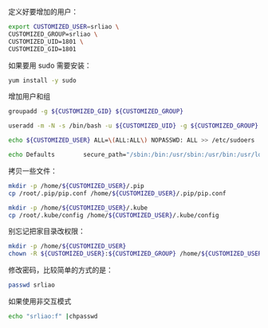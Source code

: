 定义好要增加的用户：

```bash
export CUSTOMIZED_USER=srliao \
CUSTOMIZED_GROUP=srliao \
CUSTOMIZED_UID=1801 \
CUSTOMIZED_GID=1801
```

如果要用 sudo 需要安装：

```bash
yum install -y sudo
```

增加用户和组

```bash
groupadd -g ${CUSTOMIZED_GID} ${CUSTOMIZED_GROUP} 

useradd -m -N -s /bin/bash -u ${CUSTOMIZED_UID} -g ${CUSTOMIZED_GROUP} ${CUSTOMIZED_USER} 

echo ${CUSTOMIZED_USER} ALL=\(ALL:ALL\) NOPASSWD: ALL >> /etc/sudoers

echo Defaults        secure_path="/sbin:/bin:/usr/sbin:/usr/bin:/usr/local/nvidia/bin:/usr/local/cuda/bin" >> /etc/sudoers
```

拷贝一些文件：

```bash
mkdir -p /home/${CUSTOMIZED_USER}/.pip
cp /root/.pip/pip.conf /home/${CUSTOMIZED_USER}/.pip/pip.conf

mkdir -p /home/${CUSTOMIZED_USER}/.kube
cp /root/.kube/config /home/${CUSTOMIZED_USER}/.kube/config
```

别忘记把家目录改权限：

```bash
mkdir -p /home/${CUSTOMIZED_USER}
chown -R ${CUSTOMIZED_USER}:${CUSTOMIZED_GROUP} /home/${CUSTOMIZED_USER}
```

修改密码，比较简单的方式的是：

```bash
passwd srliao
```

如果使用非交互模式

```bash
echo "srliao:f" |chpasswd
```
